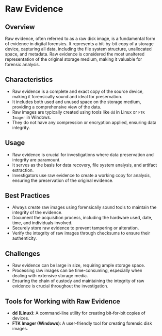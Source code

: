 # Raw Evidence

## Overview
Raw evidence, often referred to as a raw disk image, is a fundamental form of evidence in digital forensics. It represents a bit-by-bit copy of a storage device, capturing all data, including the file system structure, unallocated space, and metadata. Raw evidence is considered the most unaltered representation of the original storage medium, making it valuable for forensic analysis.

## Characteristics

- Raw evidence is a complete and exact copy of the source device, making it forensically sound and ideal for preservation.
- It includes both used and unused space on the storage medium, providing a comprehensive view of the data.
- Raw images are typically created using tools like `dd` in Linux or `FTK Imager` in Windows.
- They do not have any compression or encryption applied, ensuring data integrity.

## Usage

- Raw evidence is crucial for investigations where data preservation and integrity are paramount.
- It serves as the basis for data recovery, file system analysis, and artifact extraction.
- Investigators use raw evidence to create a working copy for analysis, ensuring the preservation of the original evidence.

## Best Practices

- Always create raw images using forensically sound tools to maintain the integrity of the evidence.
- Document the acquisition process, including the hardware used, date, time, and individuals involved.
- Securely store raw evidence to prevent tampering or alteration.
- Verify the integrity of raw images through checksums to ensure their authenticity.

## Challenges

- Raw evidence can be large in size, requiring ample storage space.
- Processing raw images can be time-consuming, especially when dealing with extensive storage media.
- Ensuring the chain of custody and maintaining the integrity of raw evidence is crucial throughout the investigation.

## Tools for Working with Raw Evidence

- **dd (Linux)**: A command-line utility for creating bit-for-bit copies of devices.
- **FTK Imager (Windows)**: A user-friendly tool for creating forensic disk images.
